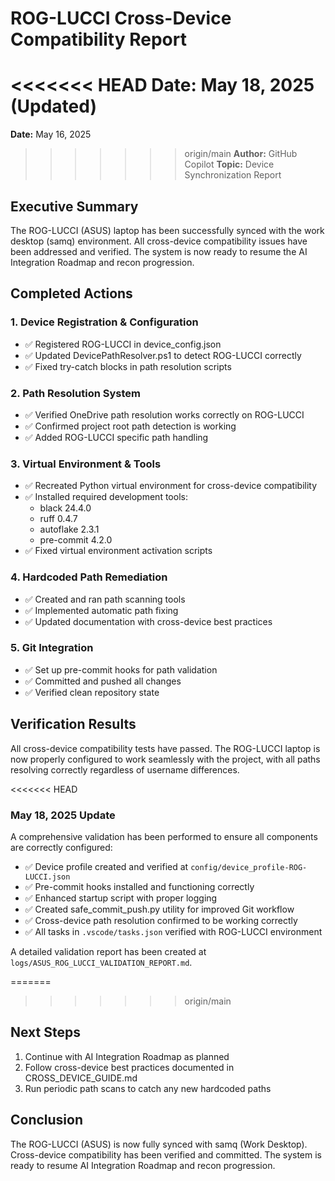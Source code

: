 # ROG-LUCCI Cross-Device Compatibility Report

<<<<<<< HEAD
**Date:** May 18, 2025 (Updated)
=======
**Date:** May 16, 2025
>>>>>>> origin/main
**Author:** GitHub Copilot
**Topic:** Device Synchronization Report

## Executive Summary

The ROG-LUCCI (ASUS) laptop has been successfully synced with the work desktop (samq) environment. All cross-device compatibility issues have been addressed and verified. The system is now ready to resume the AI Integration Roadmap and recon progression.

## Completed Actions

### 1. Device Registration & Configuration

- ✅ Registered ROG-LUCCI in device_config.json
- ✅ Updated DevicePathResolver.ps1 to detect ROG-LUCCI correctly
- ✅ Fixed try-catch blocks in path resolution scripts

### 2. Path Resolution System

- ✅ Verified OneDrive path resolution works correctly on ROG-LUCCI
- ✅ Confirmed project root path detection is working
- ✅ Added ROG-LUCCI specific path handling

### 3. Virtual Environment & Tools

- ✅ Recreated Python virtual environment for cross-device compatibility
- ✅ Installed required development tools:
  - black 24.4.0
  - ruff 0.4.7
  - autoflake 2.3.1
  - pre-commit 4.2.0
- ✅ Fixed virtual environment activation scripts

### 4. Hardcoded Path Remediation

- ✅ Created and ran path scanning tools
- ✅ Implemented automatic path fixing
- ✅ Updated documentation with cross-device best practices

### 5. Git Integration

- ✅ Set up pre-commit hooks for path validation
- ✅ Committed and pushed all changes
- ✅ Verified clean repository state

## Verification Results

All cross-device compatibility tests have passed. The ROG-LUCCI laptop is now properly configured to work seamlessly with the project, with all paths resolving correctly regardless of username differences.

<<<<<<< HEAD
### May 18, 2025 Update

A comprehensive validation has been performed to ensure all components are correctly configured:

- ✅ Device profile created and verified at `config/device_profile-ROG-LUCCI.json`
- ✅ Pre-commit hooks installed and functioning correctly
- ✅ Enhanced startup script with proper logging
- ✅ Created safe_commit_push.py utility for improved Git workflow
- ✅ Cross-device path resolution confirmed to be working correctly
- ✅ All tasks in `.vscode/tasks.json` verified with ROG-LUCCI environment

A detailed validation report has been created at `logs/ASUS_ROG_LUCCI_VALIDATION_REPORT.md`.

=======
>>>>>>> origin/main
## Next Steps

1. Continue with AI Integration Roadmap as planned
2. Follow cross-device best practices documented in CROSS_DEVICE_GUIDE.md
3. Run periodic path scans to catch any new hardcoded paths

## Conclusion

The ROG-LUCCI (ASUS) is now fully synced with samq (Work Desktop). Cross-device compatibility has been verified and committed. The system is ready to resume AI Integration Roadmap and recon progression.
